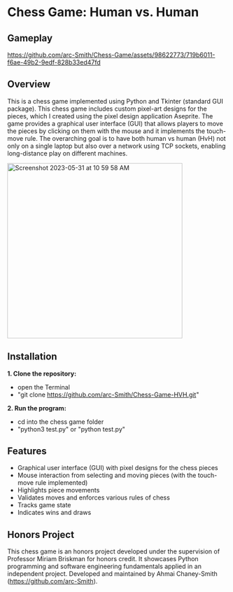 # Chess Game: Human vs. Human
## Gameplay

https://github.com/arc-Smith/Chess-Game/assets/98622773/719b6011-f6ae-49b2-9edf-828b33ed47fd

## Overview

This is a chess game implemented using Python and Tkinter (standard GUI package). This chess game includes custom pixel-art designs for the pieces, which I created using the pixel design application Aseprite. The game provides a graphical user interface (GUI) that allows players to move the pieces by clicking on them with the mouse and it implements the touch-move rule. The overarching goal is to have both human vs human (HvH) not only on a single laptop but also over a network using TCP sockets, enabling long-distance play on different machines.

<img width="400" alt="Screenshot 2023-05-31 at 10 59 58 AM" src="https://github.com/arc-Smith/Chess-Game/assets/98622773/3e996dcc-4882-42bb-8d14-4b0b267d7bfd" />

## Installation

**1. Clone the repository:** 
- open the Terminal
- "git clone https://github.com/arc-Smith/Chess-Game-HVH.git"

**2. Run the program:**
- cd into the chess game folder
- "python3 test.py" or "python test.py"

## Features

- Graphical user interface (GUI) with pixel designs for the chess pieces
- Mouse interaction from selecting and moving pieces (with the touch-move rule implemented)
- Highlights piece movements
- Validates moves and enforces various rules of chess
- Tracks game state
- Indicates wins and draws

## Honors Project

This chess game is an honors project developed under the supervision of Professor Miriam Briskman for honors credit. It showcases Python programming and software engineering fundamentals applied in an independent project. Developed and maintained by Ahmai Chaney-Smith (https://github.com/arc-Smith).
